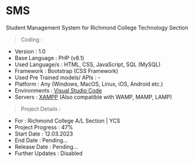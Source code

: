 # SMS

Student Management System for Richmond College Technology Section

> Coding :

- Version : 1.0
- Base Language : PHP (v8.1)
- Used Language/s : HTML, CSS, JavaScript, SQL (MySQL)
- Framework : Bootstrap (CSS Framework)
- Used Pre Trained models/ APIs : -
- Platform : Any (Windows, MacOS, Linux, iOS, Android etc.)
- Environments : [Visual Studio Code](https://code.visualstudio.com/download)
- Servers : [XAMPP](https://www.apachefriends.org/download.html) (Also compatible with WAMP, MAMP, LAMP)

> Project Details :

- For : Richmond College A/L Section | YCS
- Project Progress : 47%
- Start Date : 12.03.2023
- End Date : Pending...
- Release Date : Pending...
- Further Updates : Disabled
